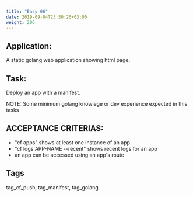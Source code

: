 ```yaml
---
title: "Easy 06"
date: 2019-09-04T23:30:26+03:00
weight: 206
---
```


## Application:
A static golang web application showing html page.

## Task:
Deploy an app with a manifest.

NOTE: Some minimum golang knowlege or dev experience expected in this tasks

## ACCEPTANCE CRITERIAS:
- "cf apps" shows at least one instance of an app
- "cf logs APP-NAME --recent" shows recent logs for an app
- an app can be accessed using an app's route

## Tags
tag_cf_push, tag_manifest, tag_golang
